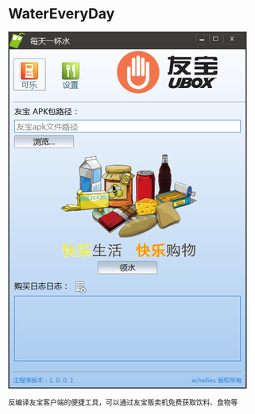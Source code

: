 WaterEveryDay
=============

<img src="https://github.com/achellies/WaterEveryDay/blob/master/watereveryday.png" >

反编译友宝客户端的便捷工具，可以通过友宝贩卖机免费获取饮料、食物等
